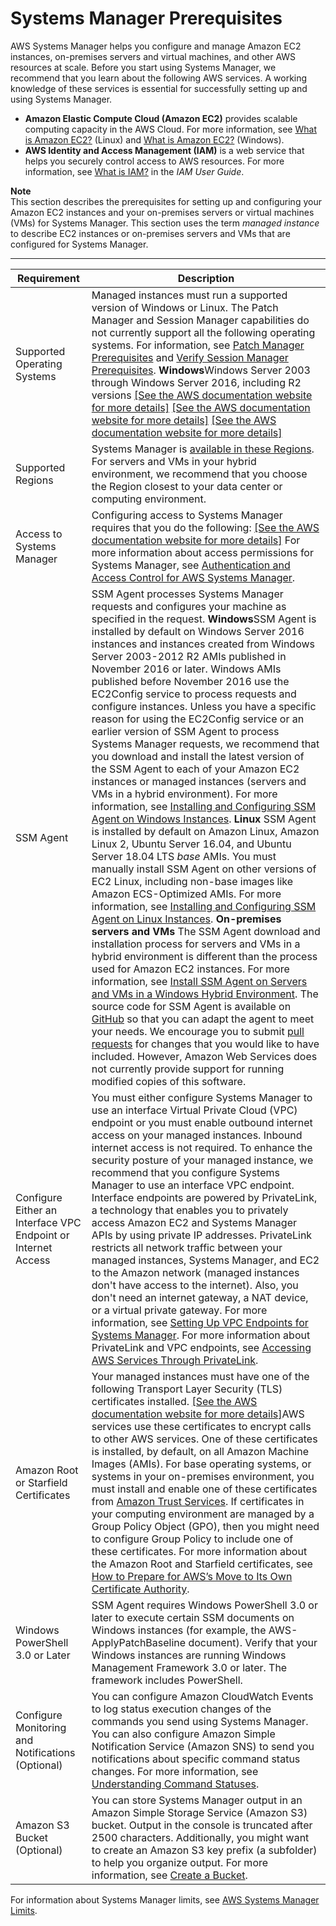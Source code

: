 # Systems Manager Prerequisites<a name="systems-manager-prereqs"></a>

AWS Systems Manager helps you configure and manage Amazon EC2 instances, on\-premises servers and virtual machines, and other AWS resources at scale\. Before you start using Systems Manager, we recommend that you learn about the following AWS services\. A working knowledge of these services is essential for successfully setting up and using Systems Manager\. 
+ **Amazon Elastic Compute Cloud \(Amazon EC2\)** provides scalable computing capacity in the AWS Cloud\. For more information, see [What is Amazon EC2?](https://docs.aws.amazon.com/AWSEC2/latest/UserGuide/concepts.html) \(Linux\) and [What is Amazon EC2?](https://docs.aws.amazon.com/AWSEC2/latest/WindowsGuide/concepts.html) \(Windows\)\.
+ **AWS Identity and Access Management \(IAM\)** is a web service that helps you securely control access to AWS resources\. For more information, see [What is IAM?](https://docs.aws.amazon.com/IAM/latest/UserGuide/introduction.html) in the *IAM User Guide*\.

**Note**  
This section describes the prerequisites for setting up and configuring your Amazon EC2 instances and your on\-premises servers or virtual machines \(VMs\) for Systems Manager\. This section uses the term *managed instance* to describe EC2 instances or on\-premises servers and VMs that are configured for Systems Manager\. 


****  

| Requirement | Description | 
| --- | --- | 
|  Supported Operating Systems  |  Managed instances must run a supported version of Windows or Linux\.  The Patch Manager and Session Manager capabilities do not currently support all the following operating systems\. For information, see [ Patch Manager Prerequisites](patch-manager-prerequisites.md) and [Verify Session Manager Prerequisites](session-manager-prerequisites.md)\.  **Windows**Windows Server 2003 through Windows Server 2016, including R2 versions [\[See the AWS documentation website for more details\]](http://docs.aws.amazon.com/systems-manager/latest/userguide/systems-manager-prereqs.html) [\[See the AWS documentation website for more details\]](http://docs.aws.amazon.com/systems-manager/latest/userguide/systems-manager-prereqs.html) [\[See the AWS documentation website for more details\]](http://docs.aws.amazon.com/systems-manager/latest/userguide/systems-manager-prereqs.html)  | 
|  Supported Regions  |  Systems Manager is [available in these Regions](https://docs.aws.amazon.com/general/latest/gr/rande.html#ssm_region)\. For servers and VMs in your hybrid environment, we recommend that you choose the Region closest to your data center or computing environment\.  | 
|  Access to Systems Manager  |  Configuring access to Systems Manager requires that you do the following: [\[See the AWS documentation website for more details\]](http://docs.aws.amazon.com/systems-manager/latest/userguide/systems-manager-prereqs.html) For more information about access permissions for Systems Manager, see [Authentication and Access Control for AWS Systems Manager](auth-and-access-control.md)\.   | 
|  SSM Agent  |  SSM Agent processes Systems Manager requests and configures your machine as specified in the request\. **Windows**SSM Agent is installed by default on Windows Server 2016 instances and instances created from Windows Server 2003\-2012 R2 AMIs published in November 2016 or later\. Windows AMIs published before November 2016 use the EC2Config service to process requests and configure instances\. Unless you have a specific reason for using the EC2Config service or an earlier version of SSM Agent to process Systems Manager requests, we recommend that you download and install the latest version of the SSM Agent to each of your Amazon EC2 instances or managed instances \(servers and VMs in a hybrid environment\)\. For more information, see [Installing and Configuring SSM Agent on Windows Instances](sysman-install-ssm-win.md)\. **Linux** SSM Agent is installed by default on Amazon Linux, Amazon Linux 2, Ubuntu Server 16\.04, and Ubuntu Server 18\.04 LTS *base* AMIs\. You must manually install SSM Agent on other versions of EC2 Linux, including non\-base images like Amazon ECS\-Optimized AMIs\. For more information, see [Installing and Configuring SSM Agent on Linux Instances](sysman-install-ssm-agent.md)\. **On\-premises servers and VMs** The SSM Agent download and installation process for servers and VMs in a hybrid environment is different than the process used for Amazon EC2 instances\. For more information, see [Install SSM Agent on Servers and VMs in a Windows Hybrid Environment](sysman-install-managed-win.md)\.  The source code for SSM Agent is available on [GitHub](https://github.com/aws/amazon-ssm-agent) so that you can adapt the agent to meet your needs\. We encourage you to submit [pull requests](https://github.com/aws/amazon-ssm-agent/blob/master/CONTRIBUTING.md) for changes that you would like to have included\. However, Amazon Web Services does not currently provide support for running modified copies of this software\.   | 
|  Configure Either an Interface VPC Endpoint or Internet Access  | You must either configure Systems Manager to use an interface Virtual Private Cloud \(VPC\) endpoint or you must enable outbound internet access on your managed instances\. Inbound internet access is not required\. To enhance the security posture of your managed instance, we recommend that you configure Systems Manager to use an interface VPC endpoint\. Interface endpoints are powered by PrivateLink, a technology that enables you to privately access Amazon EC2 and Systems Manager APIs by using private IP addresses\. PrivateLink restricts all network traffic between your managed instances, Systems Manager, and EC2 to the Amazon network \(managed instances don't have access to the internet\)\. Also, you don't need an internet gateway, a NAT device, or a virtual private gateway\. For more information, see [Setting Up VPC Endpoints for Systems Manager](sysman-setting-up-vpc.md)\. For more information about PrivateLink and VPC endpoints, see [Accessing AWS Services Through PrivateLink](https://docs.aws.amazon.com/vpc/latest/userguide/VPC_Introduction.html#what-is-privatelink)\.  | 
|  Amazon Root or Starfield Certificates  |  Your managed instances must have one of the following Transport Layer Security \(TLS\) certificates installed\. [\[See the AWS documentation website for more details\]](http://docs.aws.amazon.com/systems-manager/latest/userguide/systems-manager-prereqs.html)AWS services use these certificates to encrypt calls to other AWS services\. One of these certificates is installed, by default, on all Amazon Machine Images \(AMIs\)\. For base operating systems, or systems in your on\-premises environment, you must install and enable one of these certificates from [Amazon Trust Services](https://www.amazontrust.com/repository/)\. If certificates in your computing environment are managed by a Group Policy Object \(GPO\), then you might need to configure Group Policy to include one of these certificates\. For more information about the Amazon Root and Starfield certificates, see [How to Prepare for AWS’s Move to Its Own Certificate Authority](https://aws.amazon.com/blogs/security/how-to-prepare-for-aws-move-to-its-own-certificate-authority/)\.  | 
|  Windows PowerShell 3\.0 or Later  |  SSM Agent requires Windows PowerShell 3\.0 or later to execute certain SSM documents on Windows instances \(for example, the AWS\-ApplyPatchBaseline document\)\. Verify that your Windows instances are running Windows Management Framework 3\.0 or later\. The framework includes PowerShell\.   | 
|  Configure Monitoring and Notifications \(Optional\)  |  You can configure Amazon CloudWatch Events to log status execution changes of the commands you send using Systems Manager\. You can also configure Amazon Simple Notification Service \(Amazon SNS\) to send you notifications about specific command status changes\. For more information, see [Understanding Command Statuses](monitor-commands.md)\.  | 
|  Amazon S3 Bucket \(Optional\)  |  You can store Systems Manager output in an Amazon Simple Storage Service \(Amazon S3\) bucket\. Output in the console is truncated after 2500 characters\. Additionally, you might want to create an Amazon S3 key prefix \(a subfolder\) to help you organize output\. For more information, see [Create a Bucket](https://docs.aws.amazon.com/AmazonS3/latest/gsg/CreatingABucket.html)\.  | 

For information about Systems Manager limits, see [AWS Systems Manager Limits](https://docs.aws.amazon.com/general/latest/gr/aws_service_limits.html#limits_ssm)\.